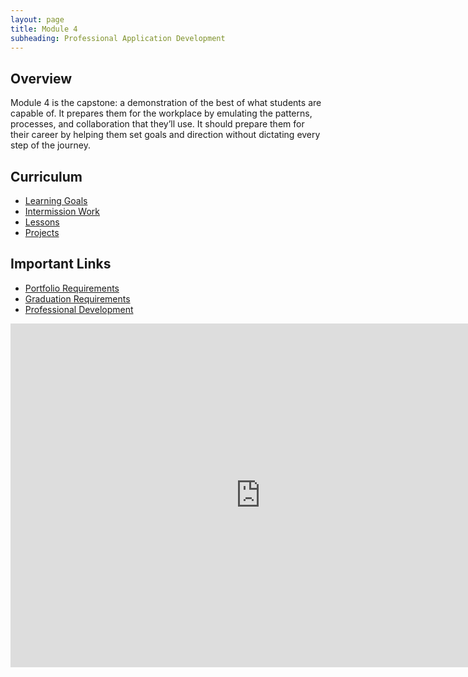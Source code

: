 ```yaml
---
layout: page
title: Module 4
subheading: Professional Application Development
---
```


## Overview

Module 4 is the capstone: a demonstration of the best of what students are capable of. It prepares them for the workplace by emulating the patterns, processes, and collaboration that they’ll use. It should prepare them for their career by helping them set goals and direction without dictating every step of the journey.

## Curriculum

* [Learning Goals](./learning_goals)
* [Intermission Work](./intermission_work/intermission_work)
* [Lessons](./lessons)
* [Projects](./projects)


## Important Links
* [Portfolio Requirements](./misc/portfolio_requirements)
* [Graduation Requirements](./graduation_requirements)
* [Professional Development](https://github.com/turingschool/career-development-curriculum/tree/master/module_four)

<iframe src="https://calendar.google.com/calendar/embed?showTz=0&amp;mode=WEEK&amp;height=600&amp;wkst=1&amp;bgcolor=%23778899&amp;src=casimircreative.com_r9jfiq9f37h6rdt2s8ssofss4k%40group.calendar.google.com&amp;color=%23182C57&amp;ctz=America%2FDenver" style="border-width:0" width="800" height="550" frameborder="0" scrolling="no"></iframe>
